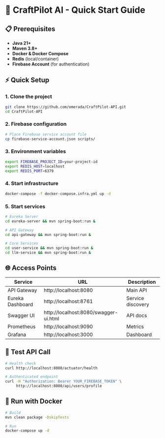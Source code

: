 # 🚀 CraftPilot AI - Quick Start Guide

## 📋 Prerequisites

- **Java 21+**
- **Maven 3.8+**
- **Docker & Docker Compose**
- **Redis** (local/container)
- **Firebase Account** (for authentication)

## ⚡ Quick Setup

### 1. Clone the project

```bash
git clone https://github.com/omerada/CraftPilot-API.git
cd CraftPilot-API
```

### 2. Firebase configuration

```bash
# Place Firebase service account file
cp firebase-service-account.json scripts/
```

### 3. Environment variables

```bash
export FIREBASE_PROJECT_ID=your-project-id
export REDIS_HOST=localhost
export REDIS_PORT=6379
```

### 4. Start infrastructure

```bash
docker-compose -f docker-compose.infra.yml up -d
```

### 5. Start services

```bash
# Eureka Server
cd eureka-server && mvn spring-boot:run &

# API Gateway
cd api-gateway && mvn spring-boot:run &

# Core Services
cd user-service && mvn spring-boot:run &
cd llm-service && mvn spring-boot:run &
```

## 🌐 Access Points

| Service          | URL                                   | Description       |
| ---------------- | ------------------------------------- | ----------------- |
| API Gateway      | http://localhost:8080                 | Main API          |
| Eureka Dashboard | http://localhost:8761                 | Service discovery |
| Swagger UI       | http://localhost:8080/swagger-ui.html | API docs          |
| Prometheus       | http://localhost:9090                 | Metrics           |
| Grafana          | http://localhost:3000                 | Dashboard         |

## 🔑 Test API Call

```bash
# Health check
curl http://localhost:8080/actuator/health

# Authenticated endpoint
curl -H "Authorization: Bearer YOUR_FIREBASE_TOKEN" \
     http://localhost:8080/api/users/profile
```

## 🐳 Run with Docker

```bash
# Build
mvn clean package -DskipTests

# Run
docker-compose up -d
```
